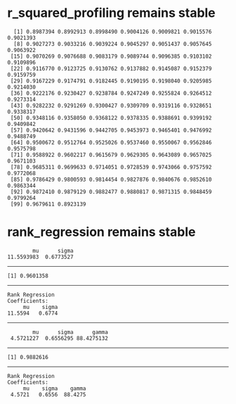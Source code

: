 # r_squared_profiling remains stable

      [1] 0.8987394 0.8992913 0.8998490 0.9004126 0.9009821 0.9015576 0.9021393
      [8] 0.9027273 0.9033216 0.9039224 0.9045297 0.9051437 0.9057645 0.9063922
     [15] 0.9070269 0.9076688 0.9083179 0.9089744 0.9096385 0.9103102 0.9109896
     [22] 0.9116770 0.9123725 0.9130762 0.9137882 0.9145087 0.9152379 0.9159759
     [29] 0.9167229 0.9174791 0.9182445 0.9190195 0.9198040 0.9205985 0.9214030
     [36] 0.9222176 0.9230427 0.9238784 0.9247249 0.9255824 0.9264512 0.9273314
     [43] 0.9282232 0.9291269 0.9300427 0.9309709 0.9319116 0.9328651 0.9338317
     [50] 0.9348116 0.9358050 0.9368122 0.9378335 0.9388691 0.9399192 0.9409842
     [57] 0.9420642 0.9431596 0.9442705 0.9453973 0.9465401 0.9476992 0.9488749
     [64] 0.9500672 0.9512764 0.9525026 0.9537460 0.9550067 0.9562846 0.9575798
     [71] 0.9588922 0.9602217 0.9615679 0.9629305 0.9643089 0.9657025 0.9671103
     [78] 0.9685311 0.9699633 0.9714051 0.9728539 0.9743066 0.9757592 0.9772068
     [85] 0.9786429 0.9800593 0.9814454 0.9827876 0.9840676 0.9852610 0.9863344
     [92] 0.9872410 0.9879129 0.9882477 0.9880817 0.9871315 0.9848459 0.9799264
     [99] 0.9679611 0.8923139

# rank_regression remains stable

            mu      sigma 
    11.5593983  0.6773527 

---

    [1] 0.9601358

---

    Rank Regression
    Coefficients:
         mu    sigma  
    11.5594   0.6774  

---

            mu      sigma      gamma 
     4.5721227  0.6556295 88.4275132 

---

    [1] 0.9882616

---

    Rank Regression
    Coefficients:
         mu    sigma    gamma  
     4.5721   0.6556  88.4275  

